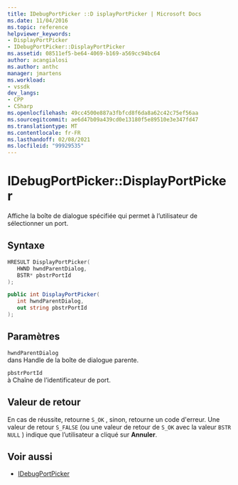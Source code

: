 ```yaml
---
title: IDebugPortPicker ::D isplayPortPicker | Microsoft Docs
ms.date: 11/04/2016
ms.topic: reference
helpviewer_keywords:
- DisplayPortPicker
- IDebugPortPicker::DisplayPortPicker
ms.assetid: 08511ef5-be64-4069-b169-a569cc94bc64
author: acangialosi
ms.author: anthc
manager: jmartens
ms.workload:
- vssdk
dev_langs:
- CPP
- CSharp
ms.openlocfilehash: 49cc4500e887a3fbfcd8f6da8a62c42c75ef56aa
ms.sourcegitcommit: ae6d47b09a439cd0e13180f5e89510e3e347fd47
ms.translationtype: MT
ms.contentlocale: fr-FR
ms.lasthandoff: 02/08/2021
ms.locfileid: "99929535"
---
```

# <a name="idebugportpickerdisplayportpicker"></a>IDebugPortPicker::DisplayPortPicker
Affiche la boîte de dialogue spécifiée qui permet à l’utilisateur de sélectionner un port.

## <a name="syntax"></a>Syntaxe

```cpp
HRESULT DisplayPortPicker(
   HWND hwndParentDialog,
   BSTR* pbstrPortId
);
```

```csharp
public int DisplayPortPicker(
   int hwndParentDialog,
   out string pbstrPortId
);
```

## <a name="parameters"></a>Paramètres
`hwndParentDialog`\
dans Handle de la boîte de dialogue parente.

`pbstrPortId`\
à Chaîne de l’identificateur de port.

## <a name="return-value"></a>Valeur de retour
 En cas de réussite, retourne `S_OK` , sinon, retourne un code d'erreur. Une valeur de retour `S_FALSE` (ou une valeur de retour de `S_OK` avec la valeur `BSTR` `NULL` ) indique que l’utilisateur a cliqué sur **Annuler**.

## <a name="see-also"></a>Voir aussi
- [IDebugPortPicker](../../../extensibility/debugger/reference/idebugportpicker.md)

